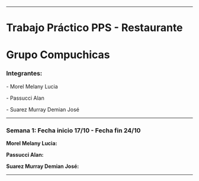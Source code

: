<hr>
<h1>Trabajo Práctico PPS - Restaurante</h1>
<h1>Grupo Compuchicas</h1>
<h3>Integrantes:</h3>
<p>- Morel Melany Lucia</p>
<p>- Passucci Alan</p>
<p>- Suarez Murray Demian José</p>
<hr>
<h3>Semana 1: Fecha inicio 17/10 - Fecha fin 24/10</h3>
<p><b>Morel Melany Lucia:</b></p>
<p><b>Passucci Alan:</b></p>
<p><b>Suarez Murray Demian José:</b></p>
<hr>
